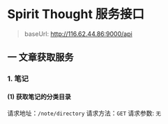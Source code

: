 # Spirit Thought 服务接口

> baseUrl: http://116.62.44.86:9000/api

## 一 文章获取服务

### 1. 笔记

#### (1) 获取笔记的分类目录

请求地址：`/note/directory`
请求方法：`GET`
请求参数: `无`

```javascript

```




